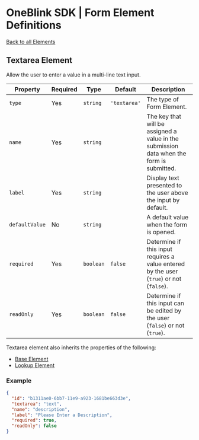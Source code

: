 # OneBlink SDK | Form Element Definitions

[Back to all Elements](./README.md)

## Textarea Element

Allow the user to enter a value in a multi-line text input.

| Property       | Required | Type      | Default      | Description                                                                              |
| -------------- | -------- | --------- | ------------ | ---------------------------------------------------------------------------------------- |
| `type`         | Yes      | `string`  | `'textarea'` | The type of Form Element.                                                                |
| `name`         | Yes      | `string`  |              | The key that will be assigned a value in the submission data when the form is submitted. |
| `label`        | Yes      | `string`  |              | Display text presented to the user above the input by default.                           |
| `defaultValue` | No       | `string`  |              | A default value when the form is opened.                                                 |
| `required`     | Yes      | `boolean` | `false`      | Determine if this input requires a value entered by the user (`true`) or not (`false`).  |
| `readOnly`     | Yes      | `boolean` | `false`      | Determine if this input can be edited by the user (`false`) or not (`true`).             |

Textarea element also inherits the properties of the following:

-   [Base Element](./base-element.md)
-   [Lookup Element](./lookup-element.md)

### Example

```JSON
{
  "id": "b1311ae0-6bb7-11e9-a923-1681be663d3e",
  "textarea": "text",
  "name": "description",
  "label": "Please Enter a Description",
  "required": true,
  "readOnly": false
}
```
